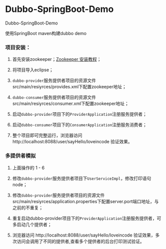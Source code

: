 # Dubbo-SpringBoot-Demo
  
  Dubbo-SpringBoot-Demo
  
  使用SpringBoot maven构建dubbo demo

### 项目安装：

1. 首先安装zookeeper；[Zookeeper 安装教程](https://www.w3cschool.cn/zookeeper/zookeeper_installation.html)；

2. 将项目导入eclipse；

3. `dubbo-provider`服务提供者项目的资源文件 src/main/resiyrces/provides.xml下配置zookeeper地址；

4. `dubbo-consumer`服务提供者项目的资源文件 src/main/resiyrces/consumer.xml下配置zookeeper地址；

5. 启动`dubbo-provider`项目下的`ProviderApplication`注册服务提供者；

6. 启动`dubbo-consumer`项目下的`ConsumerApplication`注册服务消费者；

7. 整个项目即可完整运行，浏览器访问 http://localhost:8088/user/sayHello/loveincode 验证效果。

### 多提供者模拟

1. 上面操作的 1 - 6 

2. 修改`dubbo-provider`服务提供者项目下`UserServiceImpl`，修改打印语句 node；

3. 修改`dubbo-provider`服务提供者项目的资源文件 src/main/resiyrces/application.properties下配置server.port端口地址，与之前的不重复；

4. 重复启动dubbo-provider项目下的`ProviderApplication`注册服务提供者，可多启动几个提供者；

5. 浏览器访问 http://localhost:8088/user/sayHello/loveincode 验证效果，多次访问会调用了不同的提供者,查看多个提供者的后台打印测试验证。
